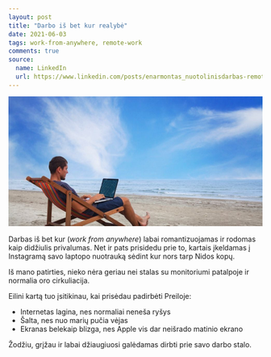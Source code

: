 ```yaml
---
layout: post
title: "Darbo iš bet kur realybė"
date: 2021-06-03
tags: work-from-anywhere, remote-work
comments: true
source:
  name: LinkedIn
  url: https://www.linkedin.com/posts/enarmontas_nuotolinisdarbas-remotework-activity-6806225173780471808-sCM9
---
```


![Work from anywhere](/images/2021/work-from-anywhere.jpg)

Darbas iš bet kur (*work from anywhere*) labai romantizuojamas ir rodomas kaip didžiulis privalumas.
Net ir pats prisidedu prie to, kartais įkeldamas į Instagramą savo laptopo nuotrauką sėdint kur nors tarp Nidos kopų.

Iš mano patirties, nieko nėra geriau nei stalas su monitoriumi patalpoje ir normalia oro cirkuliacija.

Eilini kartą tuo įsitikinau, kai prisėdau padirbėti Preiloje:
  - Internetas lagina, nes normaliai neneša ryšys
  - Šalta, nes nuo marių pučia vėjas
  - Ekranas belekaip blizga, nes Apple vis dar neišrado matinio ekrano

Žodžiu, grįžau ir labai džiaugiuosi galėdamas dirbti prie savo darbo stalo.
